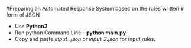 #Preparing a​n Automated Response System​​​ based on the rules written in form of JSON

- Use **Python3**
- Run python Command Line - **python main.py**
- Copy and paste *input_.json* or *input_2.json* for input rules.
 

